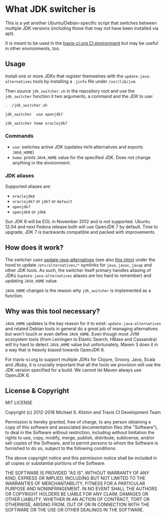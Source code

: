 # What JDK switcher is

This is a yet another Ubuntu/Debian-specific script that switches between multiple JDK
versions (including those that may not have been installed via apt).

It is meant to be used in the [travis-ci.org CI environment](https://github.com/travis-ci/travis-cookbooks) but
may be useful in other environments, too.

## Usage

Install one or more JDKs that register themselves with the `update-java-alternatives` tools by
installing a `.jinfo` file under `/usr/lib/jvm`.

Then source `jdk_switcher.sh` in the repository root and use the `jdk_switcher` function it two arguments,
a command and the JDK to use:

``` bash
. ./jdk_switcher.sh

jdk_switcher  use openjdk7

jdk_switcher home oraclejdk7
```

### Commands

 * `use`: switches active JDK (updates `PATH` alternatives and exports `JAVA_HOME`)
 * `home`: prints `JAVA_HOME` value for the specified JDK. Does not change anything in the environment.

### JDK aliases

Supported aliases are:

 * `oraclejdk8`
 * `oraclejdk7` or `jdk7` or `default`
 * `openjdk7`
 * `openjdk6` or `jdk6`

Sun JDK 6 will be EOL in November 2012 and is not supported. Ubuntu 12.04 and next Fedora release
both will use OpenJDK 7 by default. Time to upgrade, JDK 7 is backwards compatible and packed with
improvements.


## How does it work?

The switcher uses [update-java-alternatives](http://manpages.ubuntu.com/manpages/hardy/man8/update-java-alternatives.8.html) (see also [this intro](http://wiki.debian.org/Java/#Java_and_Debian)) under the hood to update `/etc/alternatives/*` symlinks for
`java`, `javac`, `javap` and other JDK tools. As such, the switcher itself primary handles aliasing of
JDKs (`update-java-alternatives` aliases are too hard to remember) and updating `JAVA_HOME` value.

`JAVA_HOME` changes is the reason why `jdk_switcher` is implemented as a function.


## Why was this tool necessary?

`JAVA_HOME` updates is the key reason for it to exist: `update-java-alternatives` and related Debian tools
in general do a great job of managing alternatives but won't touch or even define `JAVA_HOME`. Even though most
JVM ecosystem tools (from Leiningen to Elastic Search, HBase and Cassandra) will
try hard to detect `JAVA_HOME` value but unfortunately, Maven 3 does it in a way that is heavily biased
towards OpenJDK 6.

For travis-ci.org to support multiple JDKs for Clojure, Groovy, Java, Scala and JRuby, it is crucially
important that all the tools we provision will use the JDK version specified for a build. We cannot let
Maven always use OpenJDK 6.



## License & Copyright

MIT LICENSE

Copyright (c) 2012-2016 Michael S. Klishin and Travis CI Development Team

Permission is hereby granted, free of charge, to any person obtaining a copy
of this software and associated documentation files (the "Software"), to deal
in the Software without restriction, including without limitation the rights
to use, copy, modify, merge, publish, distribute, sublicense, and/or sell
copies of the Software, and to permit persons to whom the Software is
furnished to do so, subject to the following conditions:

The above copyright notice and this permission notice shall be included in
all copies or substantial portions of the Software.

THE SOFTWARE IS PROVIDED "AS IS", WITHOUT WARRANTY OF ANY KIND, EXPRESS OR
IMPLIED, INCLUDING BUT NOT LIMITED TO THE WARRANTIES OF MERCHANTABILITY,
FITNESS FOR A PARTICULAR PURPOSE AND NONINFRINGEMENT. IN NO EVENT SHALL THE
AUTHORS OR COPYRIGHT HOLDERS BE LIABLE FOR ANY CLAIM, DAMAGES OR OTHER
LIABILITY, WHETHER IN AN ACTION OF CONTRACT, TORT OR OTHERWISE, ARISING FROM,
OUT OF OR IN CONNECTION WITH THE SOFTWARE OR THE USE OR OTHER DEALINGS IN
THE SOFTWARE.

